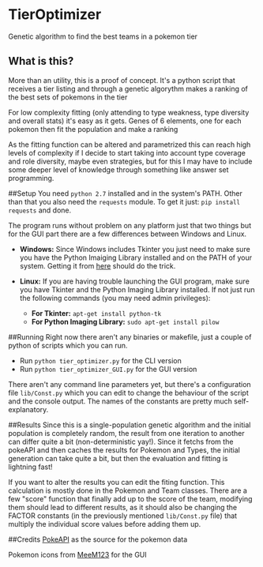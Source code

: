 # TierOptimizer
Genetic algorithm to find the best teams in a pokemon tier

## What is this?
More than an utility, this is a proof of concept. It's a python script that receives a tier listing and through a genetic algorythm makes a ranking of the best sets of pokemons in the tier

For low complexity fitting (only attending to type weakness, type diversity and overall stats) it's easy as it gets. Genes of 6 elements, one for each pokemon then fit the population and make a ranking

As the fitting function can be altered and parametrized this can reach high levels of complexity if I decide to start taking into account type coverage and role diversity, maybe even strategies, but for this I may have to include some deeper level of knowledge through something like answer set programming.

##Setup
You need `python 2.7` installed and in the system's PATH. Other than that you also need the `requests` module. To get it just: `pip install requests` and done.

The program runs without problem on any platform just that two things but for the GUI part there are a few differences between Windows and Linux.

* __Windows:__ Since Windows includes Tkinter you just need to make sure you have the Python Imaiging Library installed and on the PATH of your system. Getting it from [here](http://www.pythonware.com/products/pil/) should do the trick.

* __Linux:__ If you are having trouble launching the GUI program, make sure you have Tkinter and the Python Imaging Library installed. If not just run the following commands (you may need admin privileges):
  * __For Tkinter:__
    ```apt-get install python-tk```
  * __For Python Imaging Library:__ 
    ```sudo apt-get install pilow```

##Running
Right now there aren't any binaries or makefile, just a couple of python of scripts which you can run.
* Run `python tier_optimizer.py` for the CLI version
* Run `python tier_optimizer_GUI.py` for the GUI version

There aren't any command line parameters yet, but there's a configuration file `lib/Const.py` which you can edit to change the behaviour of the script and the console output. The names of the constants are pretty much self-explanatory.

##Results
Since this is a single-population genetic algorithm and the initial population is completely random, the result from one iteration to another can differ quite a bit (non-deterministic yay!). Since it fetchs from the pokeAPI and then caches the results for Pokemon and Types, the initial generation can take quite a bit, but then the evaluation and fitting is lightning fast!

If you want to alter the results you can edit the fiting function. This calculation is mostly done in the Pokemon and Team classes. There are a few "score" function that finally add up to the score of the team, modifying them should lead to different results, as it should also be changing the FACTOR constants (in the previously mentioned `lib/Const.py` file) that multiply the individual score values before adding them up.

##Credits
[PokeAPI](http://pokeapi.co/) as the source for the pokemon data

Pokemon icons from [MeeM123](http://meem123.deviantart.com/art/POKEMON-XY-AND-ORAS-GEN-6-MENU-SPRITES-ICONS-V8-435245381) for the GUI 
